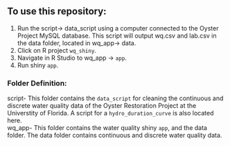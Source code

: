 ## To use this repository:  

1. Run the script-> data_script using a computer connected to the Oyster Project MySQL database. This script will output wq.csv and lab.csv in the data folder, located in wq_app-> data.  
2. Click on R project `wq_shiny`.  
3. Navigate in R Studio to wq_app -> `app`.  
4. Run shiny `app`.  
  
   
  ### Folder Definition:  
  script- This folder contains the `data_script` for cleaning the continuous and discrete water quality data of the Oyster Restoration Project at the Universtity of Florida. A script for a `hydro_duration_curve` is also located here.  
 wq_app-  This folder contains the water quality shiny `app`, and the data folder. The data folder contains continuous and discrete water quality data.  
  
